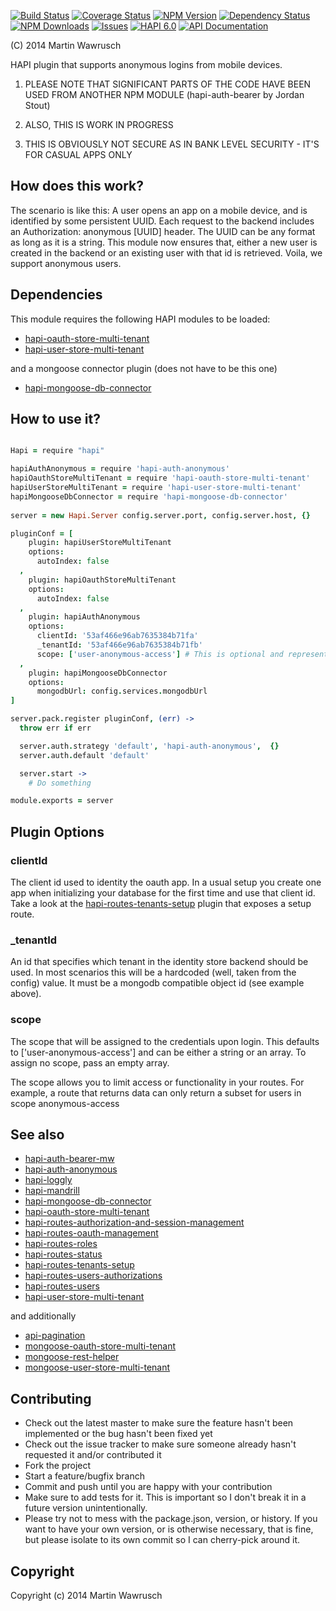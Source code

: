 [![Build Status](https://travis-ci.org/codedoctor/hapi-auth-anonymous.svg?branch=master)](https://travis-ci.org/codedoctor/hapi-auth-anonymous)
[![Coverage Status](https://img.shields.io/coveralls/codedoctor/hapi-auth-anonymous.svg)](https://coveralls.io/r/codedoctor/hapi-auth-anonymous)
[![NPM Version](http://img.shields.io/npm/v/hapi-auth-anonymous.svg)](https://www.npmjs.org/package/hapi-auth-anonymous)
[![Dependency Status](https://gemnasium.com/codedoctor/hapi-auth-anonymous.svg)](https://gemnasium.com/codedoctor/hapi-auth-anonymous)
[![NPM Downloads](http://img.shields.io/npm/dm/hapi-auth-anonymous.svg)](https://www.npmjs.org/package/hapi-auth-anonymous)
[![Issues](http://img.shields.io/github/issues/codedoctor/.svg)](https://github.com/codedoctor/hapi-auth-anonymous/issues)
[![HAPI 6.0](http://img.shields.io/badge/hapi-6.0-blue.svg)](http://hapijs.com)
[![API Documentation](http://img.shields.io/badge/API-Documentation-ff69b4.svg)](http://coffeedoc.info/github/codedoctor/hapi-auth-anonymous)


(C) 2014 Martin Wawrusch

HAPI plugin that supports anonymous logins from mobile devices.

1. PLEASE NOTE THAT SIGNIFICANT PARTS OF THE CODE HAVE BEEN USED FROM ANOTHER NPM MODULE (hapi-auth-bearer by Jordan Stout)

2. ALSO, THIS IS WORK IN PROGRESS

3. THIS IS OBVIOUSLY NOT SECURE AS IN BANK LEVEL SECURITY - IT'S FOR CASUAL APPS ONLY

## How does this work?

The scenario is like this: A user opens an app on a mobile device, and is identified by some persistent UUID. Each request to the backend includes an Authorization: anonymous [UUID] header. The UUID can be any format as long as it is a string. This module now ensures that, either a new user is created in the backend or an existing user with that id is retrieved. Voila, we support anonymous users.

## Dependencies

This module requires the following HAPI modules to be loaded:

* [hapi-oauth-store-multi-tenant](https://github.com/codedoctor/hapi-oauth-store-multi-tenant)
* [hapi-user-store-multi-tenant](https://github.com/codedoctor/hapi-user-store-multi-tenant)

and a mongoose connector plugin (does not have to be this one)

* [hapi-mongoose-db-connector](https://github.com/codedoctor/hapi-mongoose-db-connector)


## How to use it?

```coffeescript

Hapi = require "hapi"

hapiAuthAnonymous = require 'hapi-auth-anonymous'
hapiOauthStoreMultiTenant = require 'hapi-oauth-store-multi-tenant'
hapiUserStoreMultiTenant = require 'hapi-user-store-multi-tenant'
hapiMongooseDbConnector = require 'hapi-mongoose-db-connector'
      
server = new Hapi.Server config.server.port, config.server.host, {}

pluginConf = [
    plugin: hapiUserStoreMultiTenant
    options:
      autoIndex: false     
  ,
    plugin: hapiOauthStoreMultiTenant
    options:
      autoIndex: false     
  ,
    plugin: hapiAuthAnonymous
    options:
      clientId: '53af466e96ab7635384b71fa'
      _tenantId: '53af466e96ab7635384b71fb'
      scope: ['user-anonymous-access'] # This is optional and represents the default
  ,
    plugin: hapiMongooseDbConnector
    options:
      mongodbUrl: config.services.mongodbUrl
]

server.pack.register pluginConf, (err) ->
  throw err if err

  server.auth.strategy 'default', 'hapi-auth-anonymous',  {}
  server.auth.default 'default'

  server.start -> 
    # Do something

module.exports = server


```

## Plugin Options

### clientId
The client id used to identity the oauth app. In a usual setup you create one app when initializing your database for the first time and use that client id. Take a look at 
the [hapi-routes-tenants-setup](https://github.com/codedoctor/hapi-routes-tenants-setup)
 plugin that exposes a setup route.

### _tenantId
An id that specifies which tenant in the identity store backend should be used. In most scenarios this will be a hardcoded (well, taken from the config) value. It must be a mongodb compatible object id (see example above).

### scope
The scope that will be assigned to the credentials upon login. This defaults to ['user-anonymous-access'] and can be either a string or an array. To assign no scope, pass an empty array.

The scope allows you to limit access or functionality in your routes. For example, a route that returns data can only return a subset for users in scope anonymous-access

## See also

* [hapi-auth-bearer-mw](https://github.com/codedoctor/hapi-auth-bearer-mw)
* [hapi-auth-anonymous](https://github.com/codedoctor/hapi-auth-anonymous)
* [hapi-loggly](https://github.com/codedoctor/hapi-loggly)
* [hapi-mandrill](https://github.com/codedoctor/hapi-mandrill)
* [hapi-mongoose-db-connector](https://github.com/codedoctor/hapi-mongoose-db-connector)
* [hapi-oauth-store-multi-tenant](https://github.com/codedoctor/hapi-oauth-store-multi-tenant)
* [hapi-routes-authorization-and-session-management](https://github.com/codedoctor/hapi-routes-authorization-and-session-management)
* [hapi-routes-oauth-management](https://github.com/codedoctor/hapi-routes-oauth-management)
* [hapi-routes-roles](https://github.com/codedoctor/hapi-routes-roles)
* [hapi-routes-status](https://github.com/codedoctor/hapi-routes-status)
* [hapi-routes-tenants-setup](https://github.com/codedoctor/hapi-routes-tenants-setup)
* [hapi-routes-users-authorizations](https://github.com/codedoctor/hapi-routes-users-authorizations)
* [hapi-routes-users](https://github.com/codedoctor/hapi-routes-users)
* [hapi-user-store-multi-tenant](https://github.com/codedoctor/hapi-user-store-multi-tenant)

and additionally

* [api-pagination](https://github.com/codedoctor/api-pagination)
* [mongoose-oauth-store-multi-tenant](https://github.com/codedoctor/mongoose-oauth-store-multi-tenant)
* [mongoose-rest-helper](https://github.com/codedoctor/mongoose-rest-helper)
* [mongoose-user-store-multi-tenant](https://github.com/codedoctor/mongoose-user-store-multi-tenant)

## Contributing
 
* Check out the latest master to make sure the feature hasn't been implemented or the bug hasn't been fixed yet
* Check out the issue tracker to make sure someone already hasn't requested it and/or contributed it
* Fork the project
* Start a feature/bugfix branch
* Commit and push until you are happy with your contribution
* Make sure to add tests for it. This is important so I don't break it in a future version unintentionally.
* Please try not to mess with the package.json, version, or history. If you want to have your own version, or is otherwise necessary, that is fine, but please isolate to its own commit so I can cherry-pick around it.

## Copyright

Copyright (c) 2014 Martin Wawrusch 

